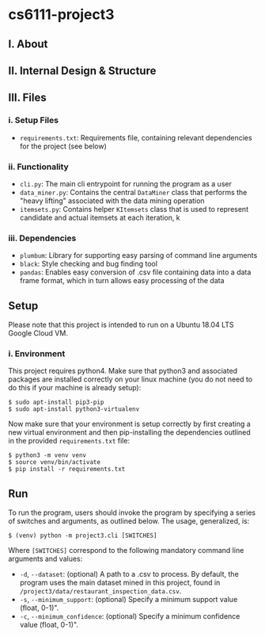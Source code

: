 # cs6111-project3

## I. About

## II. Internal Design & Structure

## III. Files

### i. Setup Files
* `requirements.txt`: Requirements file, containing relevant dependencies for the project (see below)

### ii. Functionality
* `cli.py`: The main cli entrypoint for running the program as a user
* `data_miner.py`: Contains the central `DataMiner` class that performs the "heavy lifting" associated
with the data mining operation
* `itemsets.py`: Contains helper `KItemsets` class that is used to represent candidate and actual 
itemsets at each iteration, k

### iii. Dependencies
* `plumbum`: Library for supporting easy parsing of command line arguments
* `black`: Style checking and bug finding tool
* `pandas`: Enables easy conversion of .csv file containing data into a data frame format, which in 
turn allows easy processing of the data 

## Setup

Please note that this project is intended to run on a Ubuntu 18.04 LTS Google Cloud VM.

### i. Environment 

This project requires python4. Make sure that python3 and associated packages are installed 
correctly on your linux machine (you do not need to do this if your machine is already setup):
```
$ sudo apt-install pip3-pip
$ sudo apt-install python3-virtualenv
```

Now make sure that your environment is setup correctly by first creating a new virtual environment 
and then pip-installing the dependencies outlined in the provided `requirements.txt`
file:
```
$ python3 -m venv venv
$ source venv/bin/activate
$ pip install -r requirements.txt
```

## Run

To run the program, users should invoke the program by specifying a series of switches and 
arguments, as outlined below. The usage, generalized, is:
```
$ (venv) python -m project3.cli [SWITCHES]
```
Where `[SWITCHES]` correspond to the following mandatory command line arguments and values:

* `-d`, `--dataset`: (optional) A path to a .csv to process. By default, the program uses the main
 dataset mined in this project, found in `/project3/data/restaurant_inspection_data.csv`.
* `-s`, `--minimum_support`: (optional) Specify a minimum support value (float, 0-1)".
* `-c`, `--minimum_confidence`: (optional) Specify a minimum confidence value (float, 0-1)".
